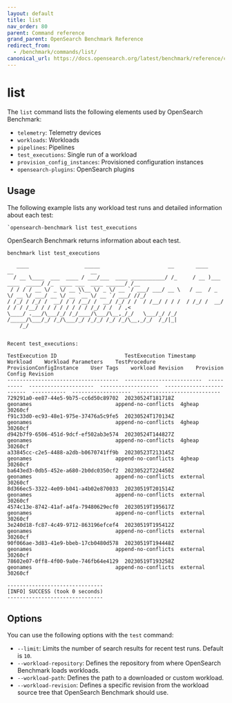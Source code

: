 ```yaml
---
layout: default
title: list
nav_order: 80
parent: Command reference
grand_parent: OpenSearch Benchmark Reference
redirect_from:
  - /benchmark/commands/list/
canonical_url: https://docs.opensearch.org/latest/benchmark/reference/commands/list/
---
```


<!-- vale off -->
# list
<!-- vale on -->

The `list` command lists the following elements used by OpenSearch Benchmark:

- `telemetry`: Telemetry devices  
- `workloads`: Workloads 
- `pipelines`: Pipelines
- `test_executions`: Single run of a workload 
- `provision_config_instances`: Provisioned configuration instances
- `opensearch-plugins`: OpenSearch plugins 


## Usage

The following example lists any workload test runs and detailed information about each test:

```
`opensearch-benchmark list test_executions
```

OpenSearch Benchmark returns information about each test. 

```
benchmark list test_executions

   ____                  _____                      __       ____                  __                         __
  / __ \____  ___  ____ / ___/___  ____ ___________/ /_     / __ )___  ____  _____/ /_  ____ ___  ____ ______/ /__
 / / / / __ \/ _ \/ __ \\__ \/ _ \/ __ `/ ___/ ___/ __ \   / __  / _ \/ __ \/ ___/ __ \/ __ `__ \/ __ `/ ___/ //_/
/ /_/ / /_/ /  __/ / / /__/ /  __/ /_/ / /  / /__/ / / /  / /_/ /  __/ / / / /__/ / / / / / / / / /_/ / /  / ,<
\____/ .___/\___/_/ /_/____/\___/\__,_/_/   \___/_/ /_/  /_____/\___/_/ /_/\___/_/ /_/_/ /_/ /_/\__,_/_/  /_/|_|
    /_/


Recent test_executions:

TestExecution ID                      TestExecution Timestamp    Workload    Workload Parameters    TestProcedure        ProvisionConfigInstance    User Tags    workload Revision    Provision Config Revision
------------------------------------  -------------------------  ----------  ---------------------  -------------------  -------------------------  -----------  -------------------  ---------------------------
729291a0-ee87-44e5-9b75-cc6d50c89702  20230524T181718Z           geonames                           append-no-conflicts  4gheap                                  30260cf
f91c33d0-ec93-48e1-975e-37476a5c9fe5  20230524T170134Z           geonames                           append-no-conflicts  4gheap                                  30260cf
d942b7f9-6506-451d-9dcf-ef502ab3e574  20230524T144827Z           geonames                           append-no-conflicts  4gheap                                  30260cf
a33845cc-c2e5-4488-a2db-b0670741ff9b  20230523T213145Z           geonames                           append-no-conflicts  4gheap                                  30260cf
ba643ed3-0db5-452e-a680-2b0dc0350cf2  20230522T224450Z           geonames                           append-no-conflicts  external                                30260cf
8d366ec5-3322-4e09-b041-a4b02e870033  20230519T201514Z           geonames                           append-no-conflicts  external                                30260cf
4574c13e-8742-41af-a4fa-79480629ecf0  20230519T195617Z           geonames                           append-no-conflicts  external                                30260cf
3e240d18-fc87-4c49-9712-863196efcef4  20230519T195412Z           geonames                           append-no-conflicts  external                                30260cf
90f066ae-3d83-41e9-bbeb-17cb0480d578  20230519T194448Z           geonames                           append-no-conflicts  external                                30260cf
78602e07-0ff8-4f00-9a0e-746fb64e4129  20230519T193258Z           geonames                           append-no-conflicts  external                                30260cf

-------------------------------
[INFO] SUCCESS (took 0 seconds)
-------------------------------
```

## Options

You can use the following options with the `test` command: 

- `--limit`: Limits the number of search results for recent test runs. Default is `10`. 
- `--workload-repository`: Defines the repository from where OpenSearch Benchmark loads workloads.
- `--workload-path`: Defines the path to a downloaded or custom workload.
- `--workload-revision`: Defines a specific revision from the workload source tree that OpenSearch Benchmark should use. 


